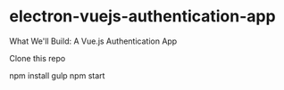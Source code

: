 # electron-vuejs-authentication-app
What We'll Build: A Vue.js Authentication App

Clone this repo

  npm install
  gulp
  npm start
